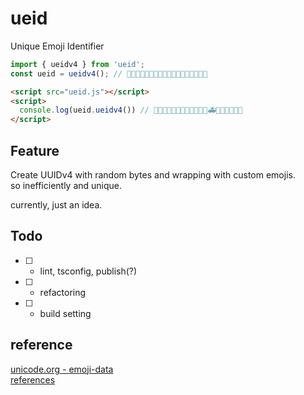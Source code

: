 # ueid

Unique Emoji Identifier

```ts
import { ueidv4 } from 'ueid';
const ueid = ueidv4(); // 🚃🌼🍏🚨🔗🌳🌷🔗🌇😚🔗🍋🎋🏡🍒🌄🍋🎃
```

```html
<script src="ueid.js"></script>
<script>
  console.log(ueid.ueidv4()) // 🏃🌻🎅🍮🍃🔗🚒🚱🔗🚻🚄🔗🚑🏒🚚🚞🍻🚧🌺
</script>

```
## Feature

Create UUIDv4 with random bytes and wrapping with custom emojis.  
so inefficiently and unique.

currently, just an idea.


## Todo

- [ ] - lint, tsconfig, publish(?)
- [ ] - refactoring
- [ ] - build setting

## reference

[unicode.org - emoji-data](http://www.unicode.org/Public/emoji/1.0/emoji-data.txt)  
[references](./references/)

